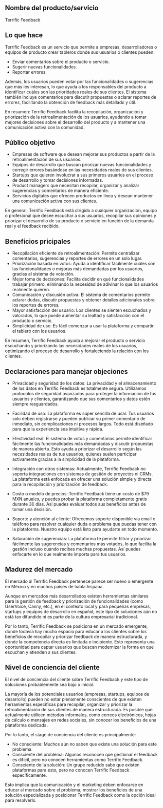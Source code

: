 ## Nombre del producto/servicio

Terrific Feedback

## Lo que hace

Terrific Feedback es un servicio que permite a empresas, desarrolladores o equipos de producto crear tableros donde sus usuarios o clientes pueden:

- Enviar comentarios sobre el producto o servicio.
- Sugerir nuevas funcionalidades.
- Reportar errores.

Además, los usuarios pueden votar por las funcionalidades o sugerencias que más les interesan, lo que ayuda a los responsables del producto a identificar cuáles son las prioridades reales de sus clientes. El sistema también incluye comentarios para discutir propuestas o aclarar reportes de errores, facilitando la obtención de feedback más detallado y útil.

En resumen: Terrific Feedback facilita la recopilación, organización y priorización de la retroalimentación de los usuarios, ayudando a tomar mejores decisiones sobre el desarrollo del producto y a mantener una comunicación activa con la comunidad.

## Público objetivo

- Empresas de software que desean mejorar sus productos a partir de la retroalimentación de sus usuarios.
- Equipos de desarrollo que buscan priorizar nuevas funcionalidades y corregir errores basándose en las necesidades reales de sus clientes.
- Startups que quieren involucrar a sus primeros usuarios en el proceso de desarrollo y tomar decisiones informadas.
- Product managers que necesitan recopilar, organizar y analizar sugerencias y comentarios de manera eficiente.
- Servicios digitales que ofrecen productos en línea y desean mantener una comunicación activa con sus clientes.

En general, Terrific Feedback está dirigido a cualquier organización, equipo o profesional que desee escuchar a sus usuarios, recopilar sus opiniones y priorizar el desarrollo de su producto o servicio en función de la demanda real y el feedback recibido.

## Beneficios pricipales

- Recopilación eficiente de retroalimentación: Permite centralizar comentarios, sugerencias y reportes de errores en un solo lugar.
- Priorización basada en votos: Ayuda a identificar fácilmente cuáles son las funcionalidades o mejoras más demandadas por los usuarios, gracias al sistema de votación.
- Mejor toma de decisiones: Facilita decidir en qué funcionalidades trabajar primero, eliminando la necesidad de adivinar lo que los usuarios realmente quieren.
- Comunicación y discusión activa: El sistema de comentarios permite aclarar dudas, discutir propuestas y obtener detalles adicionales sobre los reportes de errores.
- Mayor satisfacción del usuario: Los clientes se sienten escuchados y valorados, lo que puede aumentar su lealtad y satisfacción con el producto o servicio.
- Simplicidad de uso: Es fácil comenzar a usar la plataforma y compartir el tablero con los usuarios.

En resumen, Terrific Feedback ayuda a mejorar el producto o servicio escuchando y priorizando las necesidades reales de los usuarios, optimizando el proceso de desarrollo y fortaleciendo la relación con los clientes.

## Declaraciones para manejar objeciones

- Privacidad y seguridad de los datos:
  La privacidad y el almacenamiento de los datos en Terrific Feedback es totalmente segura. Utilizamos protocolos de seguridad avanzados para proteger la información de tus usuarios y clientes, garantizando que sus comentarios y datos estén siempre resguardados.

- Facilidad de uso:
  La plataforma es súper sencilla de usar. Tus usuarios solo deben registrarse y pueden publicar su primer comentario de inmediato, sin complicaciones ni procesos largos. Todo está diseñado para que la experiencia sea intuitiva y rápida.

- Efectividad real:
  El sistema de votos y comentarios permite identificar fácilmente las funcionalidades más demandadas y discutir propuestas de manera abierta. Esto ayuda a priorizar el desarrollo según las necesidades reales de tus usuarios, quienes suelen participar activamente gracias a la simplicidad de la plataforma.

- Integración con otros sistemas:
  Actualmente, Terrific Feedback no soporta integraciones con sistemas de gestión de proyectos ni CRMs. La plataforma está enfocada en ofrecer una solución simple y directa para la recopilación y priorización de feedback.

- Costo o modelo de precios:
  Terrific Feedback tiene un costo de $79 MXN anuales, y puedes probar la plataforma completamente gratis durante 30 días. Así puedes evaluar todos sus beneficios antes de tomar una decisión.

- Soporte y atención al cliente:
  Ofrecemos soporte disponible vía email o teléfono para resolver cualquier duda o problema que puedas tener con la plataforma. Nuestro equipo está listo para ayudarte en todo momento.

- Saturación de sugerencias:
  La plataforma te permite filtrar y priorizar fácilmente las sugerencias y comentarios más votados, lo que facilita la gestión incluso cuando recibes muchas propuestas. Así puedes enfocarte en lo que realmente importa para tus usuarios.

## Madurez del mercado

El mercado al Terrific Feedback pertenece parece ser nuevo o emergente en México y en muchos países de habla hispana.

Aunque en mercados más desarrollados existen herramientas similares para la gestión de feedback y priorización de funcionalidades (como UserVoice, Canny, etc.), en el contexto local y para pequeñas empresas, startups y equipos de desarrollo en español, este tipo de soluciones aún no está tan difundido ni es parte de la cultura empresarial tradicional.

Por lo tanto, Terrific Feedback se posiciona en un mercado emergente, donde todavía hay mucho espacio para educar a los clientes sobre los beneficios de recopilar y priorizar feedback de manera estructurada, y donde la competencia directa es limitada o incipiente. Esto representa una oportunidad para captar usuarios que buscan modernizar la forma en que escuchan y atienden a sus clientes.

## Nivel de conciencia del cliente

El nivel de conciencia del cliente sobre Terrific Feedback y este tipo de soluciones probablemente sea bajo o inicial.

La mayoría de los potenciales usuarios (empresas, startups, equipos de desarrollo) pueden no estar plenamente conscientes de que existen herramientas específicas para recopilar, organizar y priorizar la retroalimentación de sus clientes de manera estructurada. Es posible que actualmente utilicen métodos informales, como correos electrónicos, hojas de cálculo o mensajes en redes sociales, sin conocer los beneficios de una plataforma dedicada.

Por lo tanto, el stage de conciencia del cliente es principalmente:

- No consciente: Muchos aún no saben que existe una solución para este problema.
- Consciente del problema: Algunos reconocen que gestionar el feedback es difícil, pero no conocen herramientas como Terrific Feedback.
- Consciente de la solución: Un grupo reducido sabe que existen plataformas para esto, pero no conocen Terrific Feedback específicamente.

Esto implica que la comunicación y el marketing deben enfocarse en educar al mercado sobre el problema, mostrar los beneficios de una solución especializada y posicionar Terrific Feedback como la opción ideal para resolverlo.

